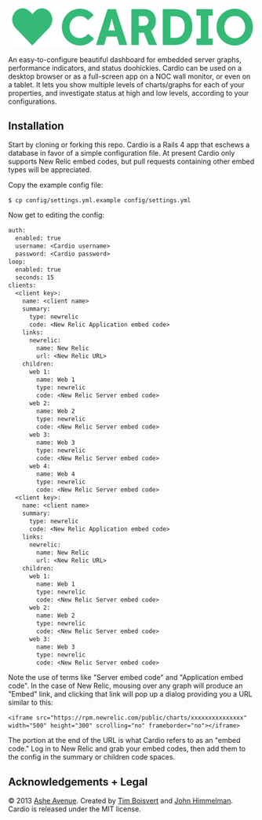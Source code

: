![Cardio](/public/logo.png)

An easy-to-configure beautiful dashboard for embedded server graphs, performance indicators, and status doohickies. Cardio can be used on a desktop browser or as a full-screen app on a NOC wall monitor, or even on a tablet. It lets you show multiple levels of charts/graphs for each of your properties, and investigate status at high and low levels, according to your configurations.

Installation
--
Start by cloning or forking this repo. Cardio is a Rails 4 app that eschews a database in favor of a simple configuration file. At present Cardio only supports New Relic embed codes, but pull requests containing other embed types will be appreciated.

Copy the example config file:

    $ cp config/settings.yml.example config/settings.yml

Now get to editing the config:  

    auth:
      enabled: true
      username: <Cardio username>
      password: <Cardio password>
    loop:
      enabled: true
      seconds: 15
    clients:
      <client key>:
        name: <client name>
        summary: 
          type: newrelic
          code: <New Relic Application embed code>
        links:
          newrelic:
            name: New Relic
            url: <New Relic URL>
        children:
          web 1:
            name: Web 1
            type: newrelic
            code: <New Relic Server embed code>
          web 2:
            name: Web 2 
            type: newrelic
            code: <New Relic Server embed code>
          web 3:
            name: Web 3
            type: newrelic
            code: <New Relic Server embed code>
          web 4:
            name: Web 4
            type: newrelic
            code: <New Relic Server embed code>
      <client key>:
        name: <client name>
        summary: 
          type: newrelic
          code: <New Relic Application embed code>
        links:
          newrelic:
            name: New Relic
            url: <New Relic URL>
        children:
          web 1:
            name: Web 1
            type: newrelic
            code: <New Relic Server embed code>
          web 2:
            name: Web 2 
            type: newrelic
            code: <New Relic Server embed code>
          web 3:
            name: Web 3
            type: newrelic
            code: <New Relic Server embed code>

Note the use of terms like "Server embed code" and "Application embed code". In the case of New Relic, mousing over any graph will produce an "Embed" link, and clicking that link will pop up a dialog providing you a URL similar to this:

    <iframe src="https://rpm.newrelic.com/public/charts/xxxxxxxxxxxxxxx" width="500" height="300" scrolling="no" frameborder="no"></iframe>

The portion at the end of the URL is what Cardio refers to as an "embed code." Log in to New Relic and grab your embed codes, then add them to the config in the summary or children code spaces.

Acknowledgements + Legal
--
© 2013 <a href="http://www.asheavenue.com">Ashe Avenue</a>. Created by <a href="http://twitter.com/timboisvert">Tim Boisvert</a> and <a href="http://twitter.com/john2496">John Himmelman</a>.
<br />
Cardio is released under the MIT license.